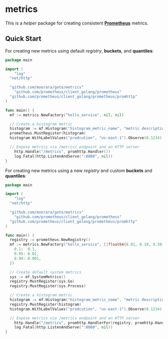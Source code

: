 # metrics

This is a *helper* package for creating consistent [**Prometheus**](https://prometheus.io) metrics.

## Quick Start

For creating new metrics using default *registry*, **buckets**, and **quantiles**:

```go
package main

import (
	"log"
  "net/http"

  "github.com/moorara/goto/metrics"
	"github.com/prometheus/client_golang/prometheus"
  "github.com/prometheus/client_golang/prometheus/promhttp"
)

func main() {
  mf := metrics.NewFactory("hello_service", nil, nil)

  // Create a histogram metric
  histogram := mf.Histogram("histogram_metric_name", "metric description", []string{"environment", "region"})
  prometheus.MustRegister(histogram)
  histogram.WithLabelValues("prodcution", "us-east-1").Observe(0.1234)

  // Expose metrics via /metrics endpoint and an HTTP server
	http.Handle("/metrics", promhttp.Handler())
	log.Fatal(http.ListenAndServe(":8080", nil))
}
```

For creating new metrics using a new *registry* and custom **buckets** and **quantiles**:

```go
package main

import (
	"log"
  "net/http"

  "github.com/moorara/goto/metrics"
	"github.com/prometheus/client_golang/prometheus"
  "github.com/prometheus/client_golang/prometheus/promhttp"
)

func main() {
  registry := prometheus.NewRegistry()
  mf := metrics.NewFactory("hello_service", []float64{0.01, 0.10, 0.50, 1.00, 5.00}, map[float64]float64{
    0.1:  0.1,
    0.95: 0.01,
    0.99: 0.001,
  })

  // Create default system metrics
  sys := mf.SystemMetrics()
  registry.MustRegister(sys.Go)
  registry.MustRegister(sys.Process)

  // Create a histogram metric
  histogram := mf.Histogram("histogram_metric_name", "metric description", []string{"environment", "region"})
  registry.MustRegister(histogram)
  histogram.WithLabelValues("prodcution", "us-east-1").Observe(0.1234)

  // Expose metrics via /metrics endpoint and an HTTP server
	http.Handle("/metrics", promhttp.HandlerFor(registry, promhttp.HandlerOpts{}))
	log.Fatal(http.ListenAndServe(":8080", nil))
}
```
